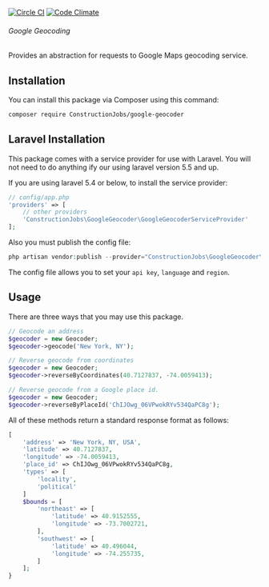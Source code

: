 [![Circle CI](https://circleci.com/gh/ConstructionJobs/google-geocoder.svg?style=shield)](https://circleci.com/gh/ConstructionJobs/google-geocoder)
[![Code Climate](https://codeclimate.com/github/ConstructionJobs/google-geocoder/badges/gpa.svg)](https://codeclimate.com/github/ConstructionJobs/google-geocoder)

###### Google Geocoding
Provides an abstraction for requests to Google Maps geocoding service.

## Installation
You can install this package via Composer using this command:

```bash
composer require ConstructionJobs/google-geocoder
```

## Laravel Installation
This package comes with a service provider for use with Laravel.
You will not need to do anything ify our using laravel version 5.5 and up.

If you are using laravel 5.4 or below, to install the service provider:

```php
// config/app.php
'providers' => [
    // other providers
    'ConstructionJobs\GoogleGeocoder\GoogleGeocoderServiceProvider'
];
```

Also you must publish the config file:

```php
php artisan vendor:publish --provider="ConstructionJobs\GoogleGeocoder\GoogleGeocoderServiceProvider"
```

The config file allows you to set your `api key`, `language` and `region`.

## Usage

There are three ways that you may use this package.

```php
// Geocode an address
$geocoder = new Geocoder;
$geocoder->geocode('New York, NY');

// Reverse geocode from coordinates
$geocoder = new Geocoder;
$geocoder->reverseByCoordinates(40.7127837, -74.0059413);

// Reverse geocode from a Google place id.
$geocoder = new Geocoder;
$geocoder->reverseByPlaceId('ChIJOwg_06VPwokRYv534QaPC8g');
```

All of these methods return a standard response format as follows:

```php
[
    'address' => 'New York, NY, USA',
    'latitude' => 40.7127837,
    'longitude' => -74.0059413,
    'place_id' => ChIJOwg_06VPwokRYv534QaPC8g,
    'types' => [
        'locality',
        'political'
    ]
    $bounds = [
        'northeast' => [
            'latitude' => 40.9152555,
            'longitude' => -73.7002721,
        ],
        'southwest' => [
            'latitude' => 40.496044,
            'longitude' => -74.255735,
        ]
    ];
}
```

